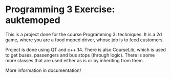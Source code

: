 # Programming 3 Exercise: auktemoped

This is a project done for the course Programming 3: techniques. It is a 2d game, where you are
a food moped driver, whose job is to feed customers.

Project is done using QT and c++ 14. There is also CourseLib, which is used to get buses, passengers
and bus stops (through logic). There is some more classes that are used either as is or by inheriting from them.

More information in documentation/